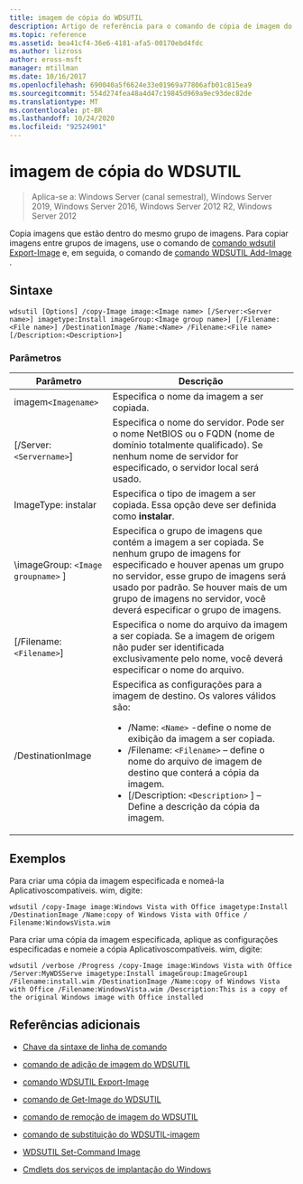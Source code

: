 ```yaml
---
title: imagem de cópia do WDSUTIL
description: Artigo de referência para o comando de cópia de imagem do WDSUTIL, que copia imagens que estão dentro do mesmo grupo de imagens.
ms.topic: reference
ms.assetid: bea41cf4-36e6-4181-afa5-00170ebd4fdc
ms.author: lizross
author: eross-msft
manager: mtillman
ms.date: 10/16/2017
ms.openlocfilehash: 690040a5f6624e33e01969a77806afb01c815ea9
ms.sourcegitcommit: 554d274fea48a4d47c19845d969a9ec93dec82de
ms.translationtype: MT
ms.contentlocale: pt-BR
ms.lasthandoff: 10/24/2020
ms.locfileid: "92524901"
---
```

# <a name="wdsutil-copy-image"></a>imagem de cópia do WDSUTIL

> Aplica-se a: Windows Server (canal semestral), Windows Server 2019, Windows Server 2016, Windows Server 2012 R2, Windows Server 2012

Copia imagens que estão dentro do mesmo grupo de imagens. Para copiar imagens entre grupos de imagens, use o comando de [comando wdsutil Export-Image](wdsutil-export-image.md) e, em seguida, o comando de [comando WDSUTIL Add-Image](wdsutil-add-image.md) .

## <a name="syntax"></a>Sintaxe

```
wdsutil [Options] /copy-Image image:<Image name> [/Server:<Server name>] imagetype:Install imageGroup:<Image group name>] [/Filename:<File name>] /DestinationImage /Name:<Name> /Filename:<File name> [/Description:<Description>]
```

### <a name="parameters"></a>Parâmetros

| Parâmetro | Descrição |
|--|--|
| imagem`<Imagename>` | Especifica o nome da imagem a ser copiada. |
| [/Server:`<Servername>`] | Especifica o nome do servidor. Pode ser o nome NetBIOS ou o FQDN (nome de domínio totalmente qualificado). Se nenhum nome de servidor for especificado, o servidor local será usado. |
| ImageType: instalar | Especifica o tipo de imagem a ser copiada. Essa opção deve ser definida como **instalar**. |
| \imageGroup: `<Image groupname>` ] | Especifica o grupo de imagens que contém a imagem a ser copiada. Se nenhum grupo de imagens for especificado e houver apenas um grupo no servidor, esse grupo de imagens será usado por padrão. Se houver mais de um grupo de imagens no servidor, você deverá especificar o grupo de imagens. |
| [/Filename:`<Filename>`] | Especifica o nome do arquivo da imagem a ser copiada. Se a imagem de origem não puder ser identificada exclusivamente pelo nome, você deverá especificar o nome do arquivo. |
| /DestinationImage | Especifica as configurações para a imagem de destino. Os valores válidos são:<ul><li>/Name: `<Name>` -define o nome de exibição da imagem a ser copiada.</li><li>/Filename: `<Filename>` – define o nome do arquivo de imagem de destino que conterá a cópia da imagem.</li><li>[/Description: `<Description>` ] – Define a descrição da cópia da imagem.</li></ul> |

## <a name="examples"></a>Exemplos

Para criar uma cópia da imagem especificada e nomeá-la Aplicativoscompatíveis. wim, digite:

```
wdsutil /copy-Image image:Windows Vista with Office imagetype:Install /DestinationImage /Name:copy of Windows Vista with Office / Filename:WindowsVista.wim
```

Para criar uma cópia da imagem especificada, aplique as configurações especificadas e nomeie a cópia Aplicativoscompatíveis. wim, digite:

```
wdsutil /verbose /Progress /copy-Image image:Windows Vista with Office /Server:MyWDSServe imagetype:Install imageGroup:ImageGroup1
/Filename:install.wim /DestinationImage /Name:copy of Windows Vista with Office /Filename:WindowsVista.wim /Description:This is a copy of the original Windows image with Office installed
```

## <a name="additional-references"></a>Referências adicionais

- [Chave da sintaxe de linha de comando](command-line-syntax-key.md)

- [comando de adição de imagem do WDSUTIL](wdsutil-add-image.md)

- [comando WDSUTIL Export-Image](wdsutil-export-image.md)

- [comando de Get-Image do WDSUTIL](wdsutil-get-image.md)

- [comando de remoção de imagem do WDSUTIL](wdsutil-remove-image.md)

- [comando de substituição do WDSUTIL-imagem](wdsutil-replace-image.md)

- [WDSUTIL Set-Command Image](wdsutil-set-image.md)

- [Cmdlets dos serviços de implantação do Windows](/powershell/module/wds)
